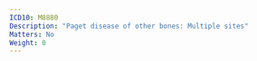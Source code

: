 ```yaml
---
ICD10: M8880
Description: "Paget disease of other bones: Multiple sites"
Matters: No
Weight: 0
---
```


